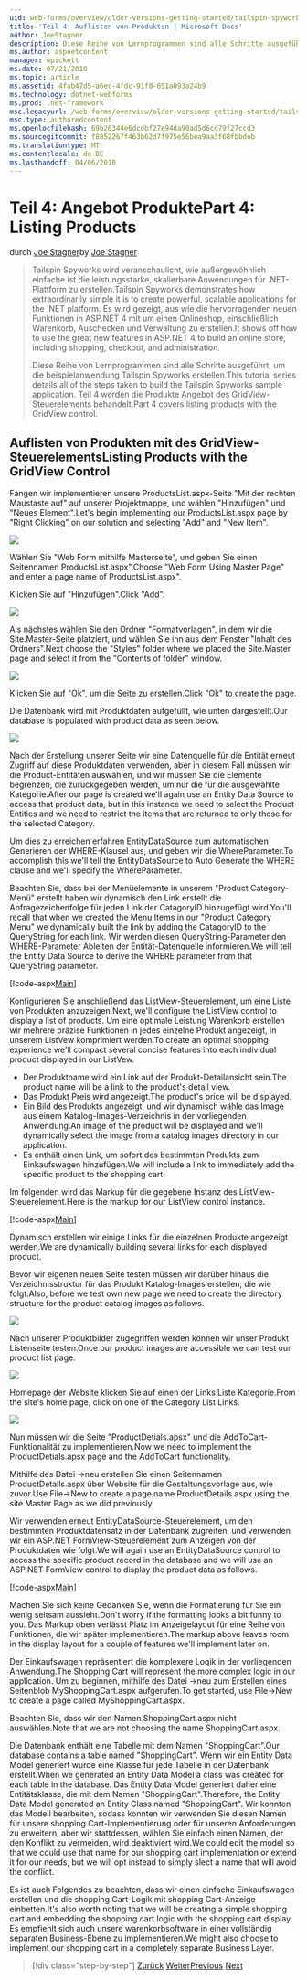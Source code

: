 ```yaml
---
uid: web-forms/overview/older-versions-getting-started/tailspin-spyworks/tailspin-spyworks-part-4
title: 'Teil 4: Auflisten von Produkten | Microsoft Docs'
author: JoeStagner
description: Diese Reihe von Lernprogrammen sind alle Schritte ausgeführt, um die beispielanwendung Tailspin Spyworks erstellen. Teil 4 deckt Auflisten von Produkten mit der GridView Vertr....
ms.author: aspnetcontent
manager: wpickett
ms.date: 07/21/2010
ms.topic: article
ms.assetid: 4fab47d5-a6ec-4fdc-91f0-651a093a24b9
ms.technology: dotnet-webforms
ms.prod: .net-framework
msc.legacyurl: /web-forms/overview/older-versions-getting-started/tailspin-spyworks/tailspin-spyworks-part-4
msc.type: authoredcontent
ms.openlocfilehash: 69b26344e6dcdbf27e94da90ad5d6cd79f27ccd3
ms.sourcegitcommit: f8852267f463b62d7f975e56bea9aa3f68fbbdeb
ms.translationtype: MT
ms.contentlocale: de-DE
ms.lasthandoff: 04/06/2018
---
```

<a name="part-4-listing-products"></a><span data-ttu-id="d2289-104">Teil 4: Angebot Produkte</span><span class="sxs-lookup"><span data-stu-id="d2289-104">Part 4: Listing Products</span></span>
====================
<span data-ttu-id="d2289-105">durch [Joe Stagner](https://github.com/JoeStagner)</span><span class="sxs-lookup"><span data-stu-id="d2289-105">by [Joe Stagner](https://github.com/JoeStagner)</span></span>

> <span data-ttu-id="d2289-106">Tailspin Spyworks wird veranschaulicht, wie außergewöhnlich einfache ist die leistungsstarke, skalierbare Anwendungen für .NET-Plattform zu erstellen.</span><span class="sxs-lookup"><span data-stu-id="d2289-106">Tailspin Spyworks demonstrates how extraordinarily simple it is to create powerful, scalable applications for the .NET platform.</span></span> <span data-ttu-id="d2289-107">Es wird gezeigt, aus wie die hervorragenden neuen Funktionen in ASP.NET 4 mit um einen Onlineshop, einschließlich Warenkorb, Auschecken und Verwaltung zu erstellen.</span><span class="sxs-lookup"><span data-stu-id="d2289-107">It shows off how to use the great new features in ASP.NET 4 to build an online store, including shopping, checkout, and administration.</span></span>
> 
> <span data-ttu-id="d2289-108">Diese Reihe von Lernprogrammen sind alle Schritte ausgeführt, um die beispielanwendung Tailspin Spyworks erstellen.</span><span class="sxs-lookup"><span data-stu-id="d2289-108">This tutorial series details all of the steps taken to build the Tailspin Spyworks sample application.</span></span> <span data-ttu-id="d2289-109">Teil 4 werden die Produkte Angebot des GridView-Steuerelements behandelt.</span><span class="sxs-lookup"><span data-stu-id="d2289-109">Part 4 covers listing products with the GridView control.</span></span>


## <a id="_Toc260221670"></a>  <span data-ttu-id="d2289-110">Auflisten von Produkten mit des GridView-Steuerelements</span><span class="sxs-lookup"><span data-stu-id="d2289-110">Listing Products with the GridView Control</span></span>

<span data-ttu-id="d2289-111">Fangen wir implementieren unsere ProductsList.aspx-Seite "Mit der rechten Maustaste auf" auf unserer Projektmappe, und wählen "Hinzufügen" und "Neues Element".</span><span class="sxs-lookup"><span data-stu-id="d2289-111">Let's begin implementing our ProductsList.aspx page by "Right Clicking" on our solution and selecting "Add" and "New Item".</span></span>

![](tailspin-spyworks-part-4/_static/image1.jpg)

<span data-ttu-id="d2289-112">Wählen Sie "Web Form mithilfe Masterseite", und geben Sie einen Seitennamen ProductsList.aspx".</span><span class="sxs-lookup"><span data-stu-id="d2289-112">Choose "Web Form Using Master Page" and enter a page name of ProductsList.aspx".</span></span>

<span data-ttu-id="d2289-113">Klicken Sie auf "Hinzufügen".</span><span class="sxs-lookup"><span data-stu-id="d2289-113">Click "Add".</span></span>

![](tailspin-spyworks-part-4/_static/image2.jpg)

<span data-ttu-id="d2289-114">Als nächstes wählen Sie den Ordner "Formatvorlagen", in dem wir die Site.Master-Seite platziert, und wählen Sie ihn aus dem Fenster "Inhalt des Ordners".</span><span class="sxs-lookup"><span data-stu-id="d2289-114">Next choose the "Styles" folder where we placed the Site.Master page and select it from the "Contents of folder" window.</span></span>

![](tailspin-spyworks-part-4/_static/image3.jpg)

<span data-ttu-id="d2289-115">Klicken Sie auf "Ok", um die Seite zu erstellen.</span><span class="sxs-lookup"><span data-stu-id="d2289-115">Click "Ok" to create the page.</span></span>

<span data-ttu-id="d2289-116">Die Datenbank wird mit Produktdaten aufgefüllt, wie unten dargestellt.</span><span class="sxs-lookup"><span data-stu-id="d2289-116">Our database is populated with product data as seen below.</span></span>

![](tailspin-spyworks-part-4/_static/image4.jpg)

<span data-ttu-id="d2289-117">Nach der Erstellung unserer Seite wir eine Datenquelle für die Entität erneut Zugriff auf diese Produktdaten verwenden, aber in diesem Fall müssen wir die Product-Entitäten auswählen, und wir müssen Sie die Elemente begrenzen, die zurückgegeben werden, um nur die für die ausgewählte Kategorie.</span><span class="sxs-lookup"><span data-stu-id="d2289-117">After our page is created we'll again use an Entity Data Source to access that product data, but in this instance we need to select the Product Entities and we need to restrict the items that are returned to only those for the selected Category.</span></span>

<span data-ttu-id="d2289-118">Um dies zu erreichen erfahren EntityDataSource zum automatischen Generieren der WHERE-Klausel aus, und geben wir die WhereParameter.</span><span class="sxs-lookup"><span data-stu-id="d2289-118">To accomplish this we'll tell the EntityDataSource to Auto Generate the WHERE clause and we'll specify the WhereParameter.</span></span>

<span data-ttu-id="d2289-119">Beachten Sie, dass bei der Menüelemente in unserem "Product Category-Menü" erstellt haben wir dynamisch den Link erstellt die Abfragezeichenfolge für jeden Link der CatagoryID hinzugefügt wird.</span><span class="sxs-lookup"><span data-stu-id="d2289-119">You'll recall that when we created the Menu Items in our "Product Category Menu" we dynamically built the link by adding the CatagoryID to the QueryString for each link.</span></span> <span data-ttu-id="d2289-120">Wir werden diesen QueryString-Parameter den WHERE-Parameter Ableiten der Entität-Datenquelle informieren.</span><span class="sxs-lookup"><span data-stu-id="d2289-120">We will tell the Entity Data Source to derive the WHERE parameter from that QueryString parameter.</span></span>

[!code-aspx[Main](tailspin-spyworks-part-4/samples/sample1.aspx)]

<span data-ttu-id="d2289-121">Konfigurieren Sie anschließend das ListView-Steuerelement, um eine Liste von Produkten anzuzeigen.</span><span class="sxs-lookup"><span data-stu-id="d2289-121">Next, we'll configure the ListView control to display a list of products.</span></span> <span data-ttu-id="d2289-122">Um eine optimale Leistung Warenkorb erstellen wir mehrere präzise Funktionen in jedes einzelne Produkt angezeigt, in unserem ListVew komprimiert werden.</span><span class="sxs-lookup"><span data-stu-id="d2289-122">To create an optimal shopping experience we'll compact several concise features into each individual product displayed in our ListVew.</span></span>

- <span data-ttu-id="d2289-123">Der Produktname wird ein Link auf der Produkt-Detailansicht sein.</span><span class="sxs-lookup"><span data-stu-id="d2289-123">The product name will be a link to the product's detail view.</span></span>
- <span data-ttu-id="d2289-124">Das Produkt Preis wird angezeigt.</span><span class="sxs-lookup"><span data-stu-id="d2289-124">The product's price will be displayed.</span></span>
- <span data-ttu-id="d2289-125">Ein Bild des Produkts angezeigt, und wir dynamisch wähle das Image aus einem Katalog-Images-Verzeichnis in der vorliegenden Anwendung.</span><span class="sxs-lookup"><span data-stu-id="d2289-125">An image of the product will be displayed and we'll dynamically select the image from a catalog images directory in our application.</span></span>
- <span data-ttu-id="d2289-126">Es enthält einen Link, um sofort des bestimmten Produkts zum Einkaufswagen hinzufügen.</span><span class="sxs-lookup"><span data-stu-id="d2289-126">We will include a link to immediately add the specific product to the shopping cart.</span></span>

<span data-ttu-id="d2289-127">Im folgenden wird das Markup für die gegebene Instanz des ListView-Steuerelement.</span><span class="sxs-lookup"><span data-stu-id="d2289-127">Here is the markup for our ListView control instance.</span></span>

[!code-aspx[Main](tailspin-spyworks-part-4/samples/sample2.aspx)]

<span data-ttu-id="d2289-128">Dynamisch erstellen wir einige Links für die einzelnen Produkte angezeigt werden.</span><span class="sxs-lookup"><span data-stu-id="d2289-128">We are dynamically building several links for each displayed product.</span></span>

<span data-ttu-id="d2289-129">Bevor wir eigenen neuen Seite testen müssen wir darüber hinaus die Verzeichnisstruktur für das Produkt Katalog-Images erstellen, die wie folgt.</span><span class="sxs-lookup"><span data-stu-id="d2289-129">Also, before we test own new page we need to create the directory structure for the product catalog images as follows.</span></span>

![](tailspin-spyworks-part-4/_static/image1.png)

<span data-ttu-id="d2289-130">Nach unserer Produktbilder zugegriffen werden können wir unser Produkt Listenseite testen.</span><span class="sxs-lookup"><span data-stu-id="d2289-130">Once our product images are accessible we can test our product list page.</span></span>

![](tailspin-spyworks-part-4/_static/image5.jpg)

<span data-ttu-id="d2289-131">Homepage der Website klicken Sie auf einen der Links Liste Kategorie.</span><span class="sxs-lookup"><span data-stu-id="d2289-131">From the site's home page, click on one of the Category List Links.</span></span>

![](tailspin-spyworks-part-4/_static/image6.jpg)

<span data-ttu-id="d2289-132">Nun müssen wir die Seite "ProductDetials.apsx" und die AddToCart-Funktionalität zu implementieren.</span><span class="sxs-lookup"><span data-stu-id="d2289-132">Now we need to implement the ProductDetials.apsx page and the AddToCart functionality.</span></span>

<span data-ttu-id="d2289-133">Mithilfe des Datei -&gt;neu erstellen Sie einen Seitennamen ProductDetails.aspx über Website für die Gestaltungsvorlage aus, wie zuvor.</span><span class="sxs-lookup"><span data-stu-id="d2289-133">Use File-&gt;New to create a page name ProductDetails.aspx using the site Master Page as we did previously.</span></span>

<span data-ttu-id="d2289-134">Wir verwenden erneut EntityDataSource-Steuerelement, um den bestimmten Produktdatensatz in der Datenbank zugreifen, und verwenden wir ein ASP.NET FormView-Steuerelement zum Anzeigen von der Produktdaten wie folgt.</span><span class="sxs-lookup"><span data-stu-id="d2289-134">We will again use an EntityDataSource control to access the specific product record in the database and we will use an ASP.NET FormView control to display the product data as follows.</span></span>

[!code-aspx[Main](tailspin-spyworks-part-4/samples/sample3.aspx)]

<span data-ttu-id="d2289-135">Machen Sie sich keine Gedanken Sie, wenn die Formatierung für Sie ein wenig seltsam aussieht.</span><span class="sxs-lookup"><span data-stu-id="d2289-135">Don't worry if the formatting looks a bit funny to you.</span></span> <span data-ttu-id="d2289-136">Das Markup oben verlässt Platz im Anzeigelayout für eine Reihe von Funktionen, die wir später implementieren.</span><span class="sxs-lookup"><span data-stu-id="d2289-136">The markup above leaves room in the display layout for a couple of features we'll implement later on.</span></span>

<span data-ttu-id="d2289-137">Der Einkaufswagen repräsentiert die komplexere Logik in der vorliegenden Anwendung.</span><span class="sxs-lookup"><span data-stu-id="d2289-137">The Shopping Cart will represent the more complex logic in our application.</span></span> <span data-ttu-id="d2289-138">Um zu beginnen, mithilfe des Datei -&gt;neu zum Erstellen eines Seitenblob MyShoppingCart.aspx aufgerufen.</span><span class="sxs-lookup"><span data-stu-id="d2289-138">To get started, use File-&gt;New to create a page called MyShoppingCart.aspx.</span></span>

<span data-ttu-id="d2289-139">Beachten Sie, dass wir den Namen ShoppingCart.aspx nicht auswählen.</span><span class="sxs-lookup"><span data-stu-id="d2289-139">Note that we are not choosing the name ShoppingCart.aspx.</span></span>

<span data-ttu-id="d2289-140">Die Datenbank enthält eine Tabelle mit dem Namen "ShoppingCart".</span><span class="sxs-lookup"><span data-stu-id="d2289-140">Our database contains a table named "ShoppingCart".</span></span> <span data-ttu-id="d2289-141">Wenn wir ein Entity Data Model generiert wurde eine Klasse für jede Tabelle in der Datenbank erstellt.</span><span class="sxs-lookup"><span data-stu-id="d2289-141">When we generated an Entity Data Model a class was created for each table in the database.</span></span> <span data-ttu-id="d2289-142">Das Entity Data Model generiert daher eine Entitätsklasse, die mit dem Namen "ShoppingCart".</span><span class="sxs-lookup"><span data-stu-id="d2289-142">Therefore, the Entity Data Model generated an Entity Class named "ShoppingCart".</span></span> <span data-ttu-id="d2289-143">Wir konnten das Modell bearbeiten, sodass konnten wir verwenden Sie diesen Namen für unsere shopping Cart-Implementierung oder für unseren Anforderungen zu erweitern, aber wir stattdessen, wählen Sie einfach einen Namen, der den Konflikt zu vermeiden, wird deaktiviert wird.</span><span class="sxs-lookup"><span data-stu-id="d2289-143">We could edit the model so that we could use that name for our shopping cart implementation or extend it for our needs, but we will opt instead to simply slect a name that will avoid the conflict.</span></span>

<span data-ttu-id="d2289-144">Es ist auch Folgendes zu beachten, dass wir einen einfache Einkaufswagen erstellen und die shopping Cart-Logik mit shopping Cart-Anzeige einbetten.</span><span class="sxs-lookup"><span data-stu-id="d2289-144">It's also worth noting that we will be creating a simple shopping cart and embedding the shopping cart logic with the shopping cart display.</span></span> <span data-ttu-id="d2289-145">Es empfiehlt sich auch unsere warenkorbsoftware in einer vollständig separaten Business-Ebene zu implementieren.</span><span class="sxs-lookup"><span data-stu-id="d2289-145">We might also choose to implement our shopping cart in a completely separate Business Layer.</span></span>

> [!div class="step-by-step"]
> <span data-ttu-id="d2289-146">[Zurück](tailspin-spyworks-part-3.md)
> [Weiter](tailspin-spyworks-part-5.md)</span><span class="sxs-lookup"><span data-stu-id="d2289-146">[Previous](tailspin-spyworks-part-3.md)
[Next](tailspin-spyworks-part-5.md)</span></span>
